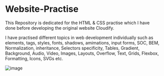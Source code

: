 # Website-Practise
This Repository is dedicated for the HTML &amp; CSS practise which I have done before developing the original website Cloudify.

I have practised different topics in web development individually such as elements, tags, styles, fonts, shadows, amimations, input forms, SOC, BEM, Normalization, inheritance, Selectors specificity, Tables, Gradient, Background, Audio, Video, Images, Layouts, Overflow, Text, Grids, Flexbox, Formatting, Icons, SVGs etc.


![image](https://user-images.githubusercontent.com/77894774/133790828-a0a28aff-d075-4d53-9405-354339093bdd.png)
